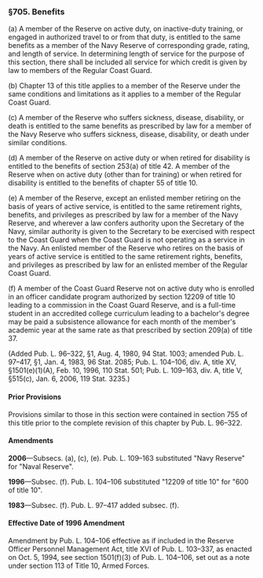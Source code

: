 ### §705. Benefits ###

(a) A member of the Reserve on active duty, on inactive-duty training, or engaged in authorized travel to or from that duty, is entitled to the same benefits as a member of the Navy Reserve of corresponding grade, rating, and length of service. In determining length of service for the purpose of this section, there shall be included all service for which credit is given by law to members of the Regular Coast Guard.

(b) Chapter 13 of this title applies to a member of the Reserve under the same conditions and limitations as it applies to a member of the Regular Coast Guard.

(c) A member of the Reserve who suffers sickness, disease, disability, or death is entitled to the same benefits as prescribed by law for a member of the Navy Reserve who suffers sickness, disease, disability, or death under similar conditions.

(d) A member of the Reserve on active duty or when retired for disability is entitled to the benefits of section 253(a) of title 42. A member of the Reserve when on active duty (other than for training) or when retired for disability is entitled to the benefits of chapter 55 of title 10.

(e) A member of the Reserve, except an enlisted member retiring on the basis of years of active service, is entitled to the same retirement rights, benefits, and privileges as prescribed by law for a member of the Navy Reserve, and wherever a law confers authority upon the Secretary of the Navy, similar authority is given to the Secretary to be exercised with respect to the Coast Guard when the Coast Guard is not operating as a service in the Navy. An enlisted member of the Reserve who retires on the basis of years of active service is entitled to the same retirement rights, benefits, and privileges as prescribed by law for an enlisted member of the Regular Coast Guard.

(f) A member of the Coast Guard Reserve not on active duty who is enrolled in an officer candidate program authorized by section 12209 of title 10 leading to a commission in the Coast Guard Reserve, and is a full-time student in an accredited college curriculum leading to a bachelor's degree may be paid a subsistence allowance for each month of the member's academic year at the same rate as that prescribed by section 209(a) of title 37.

(Added Pub. L. 96–322, §1, Aug. 4, 1980, 94 Stat. 1003; amended Pub. L. 97–417, §1, Jan. 4, 1983, 96 Stat. 2085; Pub. L. 104–106, div. A, title XV, §1501(e)(1)(A), Feb. 10, 1996, 110 Stat. 501; Pub. L. 109–163, div. A, title V, §515(c), Jan. 6, 2006, 119 Stat. 3235.)

#### Prior Provisions ####

Provisions similar to those in this section were contained in section 755 of this title prior to the complete revision of this chapter by Pub. L. 96–322.

#### Amendments ####

**2006**—Subsecs. (a), (c), (e). Pub. L. 109–163 substituted "Navy Reserve" for "Naval Reserve".

**1996**—Subsec. (f). Pub. L. 104–106 substituted "12209 of title 10" for "600 of title 10".

**1983**—Subsec. (f). Pub. L. 97–417 added subsec. (f).

#### Effective Date of 1996 Amendment ####

Amendment by Pub. L. 104–106 effective as if included in the Reserve Officer Personnel Management Act, title XVI of Pub. L. 103–337, as enacted on Oct. 5, 1994, see section 1501(f)(3) of Pub. L. 104–106, set out as a note under section 113 of Title 10, Armed Forces.